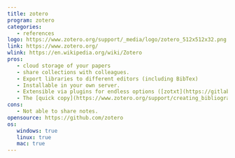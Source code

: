 ```yaml
---
title: zotero
program: zotero
categories:
   - references
logo: https://www.zotero.org/support/_media/logo/zotero_512x512x32.png
link: https://www.zotero.org/
wlink: https://en.wikipedia.org/wiki/Zotero
pros:
   - cloud storage of your papers
   - share collections with colleagues.
   - Export libraries to different editors (including BibTex)
   - Installable in your own server.
   - Extensible via plugins for endless options ([zotxt](https://gitlab.com/egh/zotxt), [zotfile](http://zotfile.com/), [etc.](https://www.zotero.org/support/plugins))
   - The [quick copy](https://www.zotero.org/support/creating_bibliographies#quick_copy) feature allows you to use just drag-and-drop to copy references to your text editor.
cons:
   - Not able to share notes.
opensource: https://github.com/zotero
os:
   windows: true
   linux: true
   mac: true
---
```



